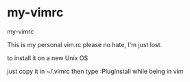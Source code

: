 # my-vimrc
my-vimrc


This is my personal vim.rc please no hate, I'm just lost.


to install it on a new Unix OS

just copy it in ~/.vimrc
then type :PlugInstall while being in vim
